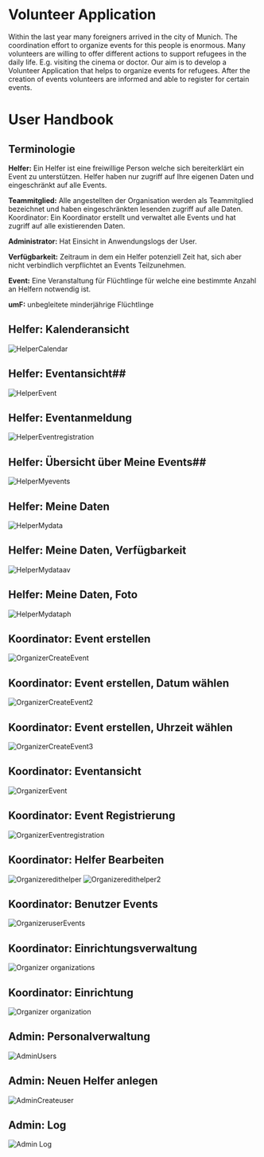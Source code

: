 # Volunteer Application
Within the last year many foreigners arrived in the city of Munich. The coordination effort to organize events for this people is enormous.  Many volunteers are willing to offer different actions to support refugees in the daily life.  E.g. visiting the cinema or doctor. Our aim is to develop a Volunteer Application that helps to organize events for refugees. After the creation of events volunteers are informed and able to register for certain events.

# User Handbook #

## Terminologie ##
<b>Helfer:</b> Ein Helfer ist eine freiwillige Person welche sich bereiterklärt ein Event zu unterstützen. Helfer haben nur zugriff auf Ihre eigenen Daten und eingeschränkt auf alle Events. 

<b>Teammitglied:</b> Alle angestellten der Organisation werden als Teammitglied bezeichnet und haben eingeschränkten lesenden zugriff auf alle Daten. Koordinator: Ein Koordinator erstellt und verwaltet alle Events und hat zugriff auf alle existierenden Daten.

<b>Administrator:</b> Hat Einsicht in Anwendungslogs der User.

<b>Verfügbarkeit:</b> Zeitraum in dem ein Helfer potenziell Zeit hat, sich aber nicht verbindlich verpflichtet an Events Teilzunehmen. 

<b>Event:</b> Eine Veranstaltung für Flüchtlinge für welche eine bestimmte Anzahl an Helfern notwendig ist.

<b>umF:</b> unbegleitete minderjährige Flüchtlinge

## Helfer: Kalenderansicht ##
![HelperCalendar](/readme/helper_calendar.png?raw=true "Helper Calendar")


## Helfer: Eventansicht##
![HelperEvent](/readme/helper_event.png?raw=true "Helper Event")

## Helfer: Eventanmeldung ##
![HelperEventregistration](/readme/helper_eventregistration.png?raw=true "Helper Eventregistration")


## Helfer: Übersicht über Meine Events##
![HelperMyevents](/readme/helper_myevents.png?raw=true "Helper Myevents")

## Helfer: Meine Daten ##
![HelperMydata](/readme/helper_mydata.png?raw=true "Helper Mydata")

## Helfer: Meine Daten, Verfügbarkeit ##
![HelperMydataav](/readme/helper_mydataav.png?raw=true "Helper Mydataav")

## Helfer: Meine Daten, Foto ##
![HelperMydataph](/readme/helper_mydataph.png?raw=true "Helper Mydataph")

## Koordinator: Event erstellen ##
![OrganizerCreateEvent](/readme/organizer_createevent.png?raw=true "Organizer CreateEvent")

## Koordinator: Event erstellen, Datum wählen ##
![OrganizerCreateEvent2](/readme/organizer_createevent2.png?raw=true "Organizer CreateEvent2")

## Koordinator: Event erstellen, Uhrzeit wählen ##
![OrganizerCreateEvent3](/readme/organizer_createevent3.png?raw=true "Organizer CreateEvent3")

## Koordinator: Eventansicht ##
![OrganizerEvent](/readme/organizer_event.png?raw=true "Organizer Event")

## Koordinator: Event Registrierung ##
![OrganizerEventregistration](/readme/organizer_eventregistration.png?raw=true "Organizer EventRegistration")

## Koordinator: Helfer Bearbeiten ##
![Organizeredithelper](/readme/organizer_edithelper.png?raw=true "Organizer EditHelper")
![Organizeredithelper2](/readme/organizer_edithelper2.png?raw=true "Organizer EditHelper2")

## Koordinator: Benutzer Events ##
![OrganizeruserEvents](/readme/organizer_userevents.png?raw=true "Organizer UserEvents")

## Koordinator: Einrichtungsverwaltung ##
![Organizer organizations](/readme/organizer_organizations.png?raw=true "Organizer Orgnizations")

## Koordinator: Einrichtung ##
![Organizer organization](/readme/organizer_organization.png?raw=true "Organizer Orgnization")

## Admin: Personalverwaltung ##
![AdminUsers](/readme/admin_users.png?raw=true "Admin Users")

## Admin: Neuen Helfer anlegen ##
![AdminCreateuser](/readme/admin_createuser.png?raw=true "Admin CreateUser")

## Admin: Log ##
![Admin Log](/readme/admin_log.png?raw=true "Admin Log")
